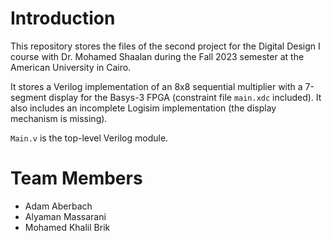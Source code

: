 # Introduction
This repository stores the files of the second project for the Digital Design I course with Dr. Mohamed Shaalan during the Fall 2023 semester at the American University in Cairo.

It stores a Verilog implementation of an 8x8 sequential multiplier with a 7-segment display for the Basys-3 FPGA (constraint file `main.xdc` included). It also includes an incomplete Logisim implementation (the display mechanism is missing).

`Main.v` is the top-level Verilog module.

# Team Members
- Adam Aberbach
- Alyaman Massarani
- Mohamed Khalil Brik
